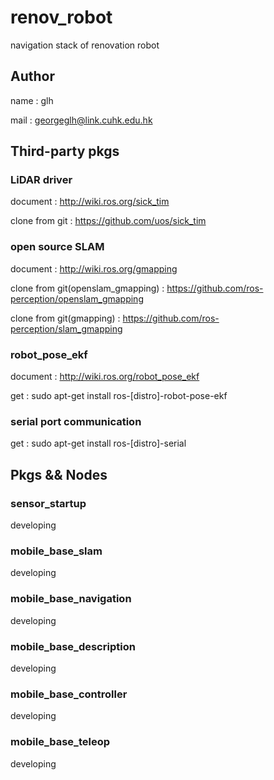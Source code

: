 # renov_robot

navigation stack of renovation robot

## Author

name : glh

mail : georgeglh@link.cuhk.edu.hk

## Third-party pkgs

### LiDAR driver

document : <http://wiki.ros.org/sick_tim>

clone from git : <https://github.com/uos/sick_tim>

### open source SLAM

document : <http://wiki.ros.org/gmapping>

clone from git(openslam_gmapping) : <https://github.com/ros-perception/openslam_gmapping>

clone from git(gmapping) : <https://github.com/ros-perception/slam_gmapping>

### robot_pose_ekf

document : <http://wiki.ros.org/robot_pose_ekf>

get : sudo apt-get install ros-[distro]-robot-pose-ekf

### serial port communication

get : sudo apt-get install ros-[distro]-serial

## Pkgs && Nodes

### sensor_startup

developing

### mobile_base_slam

developing

### mobile_base_navigation

developing

### mobile_base_description

developing

### mobile_base_controller

developing

### mobile_base_teleop

developing